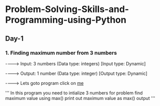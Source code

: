 # Problem-Solving-Skills-and-Programming-using-Python
## Day-1
### 1. Finding maximum number from 3 numbers
----> Input: 3 numbers (Data type: integers) [Input type: Dynamic]

----> Output: 1 number (Data type: integer) [Output type: Dynamic]

----> Lets goto program click on [me](https://github.com/SatyanarayanaMutta/Problem-Solving-Skills-and-Programming-using-Python/blob/master/max%20of%203%20numbers.py)	

'''
In this program you need to intialize 3 numbers for problem
find maximum value using max() 
print out maximum value as max() output
'''
